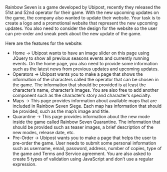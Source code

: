 Rainbow Seven is a game developed by Ubipost, recently they released the 51st and 52nd operator for their game. With the new upcoming updates on the game, the company also wanted to update their website. Your task is to create a logo and a promotional website that represent the new upcoming updates. You also need to consider the design for the website so the user can pre-order and sneak peek about the new update of the game.

Here are the features for the website: 
- Home
-> Ubipost wants to have an image slider on this page using JQuery to show all previous seasons events and currently running events. On the home page, you also need to provide some information such as the latest news from previous updates and upcoming updates.
- Operators
-> Ubipost wants you to make a page that shows the information of the characters called the operator that can be chosen in the game.  The information that should be provided is at least the character’s name, character’s images. You are also free to add another component such as the character’s story and character’s specialty. 
- Maps
-> This page provides information about available maps that are included in Rainbow Seven Siege. Each map has information that should be provided, such as the map’s image and title.
- Quarantine
-> This page provides information about the new mode inside the game called Rainbow Seven Quarantine. The information that should be provided such as teaser images, a brief description of the new modes, release date, etc.
- Pre-Order
-> Ubipost wants you to make a page that helps the user to pre-order the game. User needs to submit some personal information such as username, email, password, address, number of copies, type of the game and Terms and Service agreement. You are also asked to create 5 types of validation using JavaScript and don’t use a regular expression.
